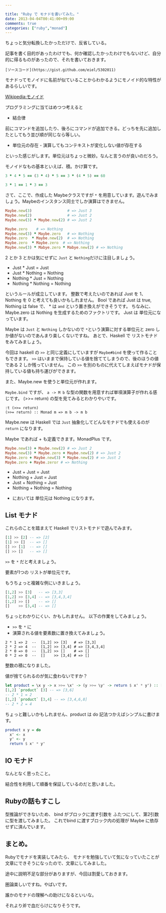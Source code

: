 ```yaml
---

title: "Ruby で モナドを書いてみた。"
date: 2013-04-04T00:41:00+09:00
comments: true
categories: ["ruby","monad"]
---
```


ちょっと気分転換したかっただけで、反省している。

記事を書く目的があったわけでも、何か確認したかったわけでもないけど、自分的に得るものがあったので、それを書いておきます。

    [ソースコード](https://gist.github.com/eiel/5302011)

モナドってモノイドに名前が似ていることからわかるようにモノイド的な特性があるらしいです。

[Wikipedia:モノイド](http://ja.wikipedia.org/wiki/%E3%83%A2%E3%83%8E%E3%82%A4%E3%83%89)

プログラミングに当てはめつつ考えると

* 結合律

前にコマンドを追加したり、後ろにコマンドが追加できる。どっちを先に追加したとしてもう並び順が同じなら等しい。

* 単位元の存在  - 演算してもコンテキストが変化しない値が存在する

といった感じがします。単位元はちょっと微妙。なんと言うのが良いのだろう。

モノイドなもの基本といえば、積。かけ算です。

```ruby
3 * 4 * 5 == (3 * 4) * 5 == 3 * (4 * 5) == 60

3 * 1 == 1 * 3 == 3
```

さて、ここで、作成した Maybeクラスですが `*` を用意しています。遊んでみましょう。Maybeのインスタンス同士でしか演算はできません。

```ruby
Maybe.new(3)                # => Just 3
Maybe.new(2)                # => Just 2
Maybe.new(3) * Maybe.new(2) # => Just 2

Maybe.zero    # => Nothing
Maybe.new(3) * Maybe.zero   # => Nothing
Maybe.zero  * Maybe.new(2)  # => Nothing
Maybe.zero  * Maybe.zero  # => Nothing
Maybe.new(3) * Mabye.zero * Mabye.new(2) # => Nothing
```

2 とか 3 とかは気にせずに `Just` と `Nothing`だけに注目しましょう。

* Just    * Just    = Just
* Just    * Nothing = Nothing
* Nothing * Just    = Nothing
* Nothing * Nothing = Nothing

というルールが成立しています。
整数で考えたいのであれば Just を 1、 Nothing を 0 と考えても良いかもしれません。
Bool であれば Just は true, Nothing は false で、 * は `and` という置き換えができそうです。
ちなみに、Maybe.zero は Nothing を生成するためのファクトリです。
Just は 単位元になっています。

Maybe は `Just` と `Nothing` しかないので `*`という演算に対する単位元と zero しか値がないのであんまり楽しくないですね。
あとで、Haskell で リストモナドをみてみましょう。

今回は haskell の `>>` と同じ定義にしていますが `Maybe#bind` を使って作ることもできます。
`>>` はいままで保持している値を捨ててしまうので、後のほうの値である 2 しか残っていません。
この `>>` を別のものに代えてしまえばモナドが保持している値も持ち運びができます。

また、Maybe.new を使うと単位元が作れます。

`Maybe.bind` ですが、
`a -> M b` な型の関数を用意すれば単項演算子が作れる感じです。
(>>= return) の型を見てみるとわかりやいです。

```
:t (>>= return)
(>>= return) :: Monad m => m b -> m b
```

Maybe.new は Haskell では `Just` 抽象化してどんなモナドでも使えるのが `return` になります。

Maybe であれば + も定義できます。MonadPlus です。

```ruby
Maybe.new(3) + Maybe.new(2) # => Just 2
Maybe.new(3) * Maybe.zero + Maybe.new(2) # => Just 2
Maybe.zero + Maybe.new(3) * Maybe.new(2) # => Just 2
Maybe.zero + Maybe.zeror # => Nothing
```

* Just    + Just    = Just
* Nothing + Just    = Just
* Just    + Nothing = Just
* Nothing + Nothing = Nothing

+ においては 単位元は Nothing になります。


## List モナド

これらのことを踏まえて Haskell でリストモナドで遊んでみます。

```haskell
[1] >> [2] -- => [2]
[1] >> []  -- => []
[] >> [1]  -- => []
[] >> []   -- => []
```

`>>` を `*` だと考えましょう。

要素が1つの リストが単位元です。

もうちょっと複雑な例にいきましょう。


```haskell
[1,2] >> [3]   -- => [3,3]
[1,2] >> [3,4] -- => [3,4,3,4]
[1,2] >> []    -- => []
[]    >> [3,4] -- => []
```

ちょっとわかりにくい、かもしれません。
以下の作業をしてみましょう。

* `>>` を `*` に
* 演算される値を要素数に置き換えてみましょう。

```
2 * 1 => 2  --  [1,2] >> [3]   # => [3,3]
2 * 2 => 4  --  [1,2] >> [3,4] # => [3,4,3,4]
2 * 0 => 0  --  [1,2] >> []    # => []
0 * 2 => 0  --  []    >> [3,4] # => []
```

整数の積になりました。

値が捨てられるのが気に食わないですか？

```haskell
let product = \x y -> x >>= \x' -> (y >>= \y' -> return $ x' * y') :: [Int]
[1,2] `product` [3] -- => [3,6]
-- 2 * 1 = 2
[1,2] `product` [3,4] -- => [3,4,6,8]
-- 2 * 2 = 4
```
ちょっと難しいかもしれません、product は do 記法つかえばシンプルに書けます。
```haskell
product x y = do
  x' <- x
  y' <- y
  return $ x' * y'
```

## IO モナド

なんとなく思ったこと。

結合性を利用して順番を保証しているのだと思いました。

## Rubyの話もすこし

型推論ができないため、 bind がブロックに渡す引数を ふたつにして、第2引数に型を渡してみました。
これでbind に渡すブロック内の処理が Maybe に依存せずに済んでいます。

## まとめ。

Rubyでモナドを実装してみたら、
モナドを勉強していて気になっていたことが文章にできそうになったので、文章にしてみました。

途中に説明不足な部分がありますが、今回は割愛しておきます。

圏論楽しいですね。やばいです。

誰かのモナドの理解への助けになるといいな。


それより斧で血だらけになりそうです。
